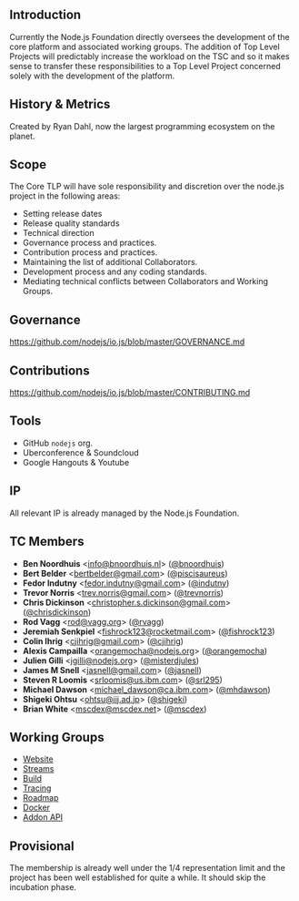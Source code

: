 ## Introduction

Currently the Node.js Foundation directly oversees the development of the core platform and associated working groups. The addition of Top Level Projects will predictably increase the workload on the TSC and so it makes sense to transfer these responsibilities to a Top Level Project concerned solely with the development of the platform.

## History & Metrics

Created by Ryan Dahl, now the largest programming ecosystem on the planet.

## Scope

The Core TLP will have sole responsibility and discretion over the node.js project in the following areas:

* Setting release dates
* Release quality standards
* Technical direction
* Governance process and practices.
* Contribution process and practices.
* Maintaining the list of additional Collaborators.
* Development process and any coding standards.
* Mediating technical conflicts between Collaborators and Working Groups.

## Governance

https://github.com/nodejs/io.js/blob/master/GOVERNANCE.md

## Contributions

https://github.com/nodejs/io.js/blob/master/CONTRIBUTING.md

## Tools

* GitHub `nodejs` org.
* Uberconference & Soundcloud
* Google Hangouts & Youtube

## IP

All relevant IP is already managed by the Node.js Foundation.

## TC Members

* **Ben Noordhuis** &lt;info@bnoordhuis.nl&gt; ([@bnoordhuis](https://github.com/bnoordhuis))
* **Bert Belder** &lt;bertbelder@gmail.com&gt; ([@piscisaureus](https://github.com/piscisaureus))
* **Fedor Indutny** &lt;fedor.indutny@gmail.com&gt; ([@indutny](https://github.com/indutny))
* **Trevor Norris** &lt;trev.norris@gmail.com&gt; ([@trevnorris](https://github.com/trevnorris))
* **Chris Dickinson** &lt;christopher.s.dickinson@gmail.com&gt; ([@chrisdickinson](https://github.com/chrisdickinson))
* **Rod Vagg** &lt;rod@vagg.org&gt; ([@rvagg](https://github.com/rvagg))
* **Jeremiah Senkpiel** &lt;fishrock123@rocketmail.com&gt; ([@fishrock123](https://github.com/fishrock123))
* **Colin Ihrig** &lt;cjihrig@gmail.com&gt; ([@cjihrig](https://github.com/cjihrig))
* **Alexis Campailla** &lt;orangemocha@nodejs.org&gt; ([@orangemocha](https://github.com/orangemocha))
* **Julien Gilli** &lt;jgilli@nodejs.org&gt; ([@misterdjules](https://github.com/misterdjules))
* **James M Snell** &lt;jasnell@gmail.com&gt; ([@jasnell](https://github.com/jasnell))
* **Steven R Loomis** &lt;srloomis@us.ibm.com&gt; ([@srl295](https://github.com/srl295))
* **Michael Dawson** &lt;michael_dawson@ca.ibm.com&gt; ([@mhdawson](https://github.com/mhdawson))
* **Shigeki Ohtsu** &lt;ohtsu@iij.ad.jp&gt; ([@shigeki](https://github.com/shigeki))
* **Brian White** &lt;mscdex@mscdex.net&gt; ([@mscdex](https://github.com/mscdex))

## Working Groups

* [Website](https://github.com/nodejs/io.js/blob/master/WORKING_GROUPS.md#website)
* [Streams](https://github.com/nodejs/io.js/blob/master/WORKING_GROUPS.md#streams)
* [Build](https://github.com/nodejs/io.js/blob/master/WORKING_GROUPS.md#build)
* [Tracing](https://github.com/nodejs/io.js/blob/master/WORKING_GROUPS.md#tracing)
* [Roadmap](https://github.com/nodejs/io.js/blob/master/WORKING_GROUPS.md#roadmap)
* [Docker](https://github.com/nodejs/io.js/blob/master/WORKING_GROUPS.md#docker)
* [Addon API](https://github.com/nodejs/io.js/blob/master/WORKING_GROUPS.md#addon-api)

## Provisional

The membership is already well under the 1/4 representation limit and the project has been well established for quite a while. It should skip the incubation phase.
